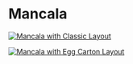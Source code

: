 # Mancala

[![Mancala with Classic Layout](https://img.youtube.com/vi/N1EUpfReA5Y/0.jpg)](https://youtu.be/N1EUpfReA5Y)

[![Mancala with Egg Carton Layout](https://img.youtube.com/vi/tx2UoHcl0t0/0.jpg)](https://youtu.be/tx2UoHcl0t0)
